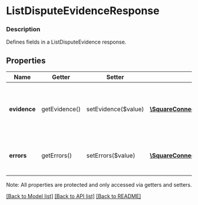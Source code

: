 # ListDisputeEvidenceResponse

### Description

Defines fields in a ListDisputeEvidence response.

## Properties
Name | Getter | Setter | Type | Description | Notes
------------ | ------------- | ------------- | ------------- | ------------- | -------------
**evidence** | getEvidence() | setEvidence($value) | [**\SquareConnect\Model\DisputeEvidence[]**](DisputeEvidence.md) | The list of evidence previously uploaded to the specified dispute. | [optional] 
**errors** | getErrors() | setErrors($value) | [**\SquareConnect\Model\Error[]**](Error.md) | Information on errors encountered during the request. | [optional] 

Note: All properties are protected and only accessed via getters and setters.

[[Back to Model list]](../../README.md#documentation-for-models) [[Back to API list]](../../README.md#documentation-for-api-endpoints) [[Back to README]](../../README.md)

